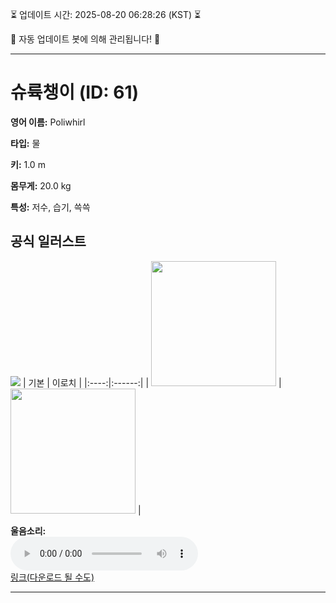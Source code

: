 
⏳ 업데이트 시간: 2025-08-20 06:28:26 (KST) ⏳

🤖 자동 업데이트 봇에 의해 관리됩니다! 🤖

---

# 슈륙챙이 (ID: 61)
**영어 이름:** Poliwhirl

**타입:** 물

**키:** 1.0 m

**몸무게:** 20.0 kg

**특성:** 저수, 습기, 쓱쓱

## 공식 일러스트
![](https://raw.githubusercontent.com/PokeAPI/sprites/master/sprites/pokemon/other/official-artwork/61.png)
| 기본 | 이로치 |
|:----:|:------:|
| <img src="http://play.pokemonshowdown.com/sprites/ani/poliwhirl.gif" width="200"> | <img src="http://play.pokemonshowdown.com/sprites/ani-shiny/poliwhirl.gif" width="200"> |

**울음소리:**<br><audio controls src="https://raw.githubusercontent.com/PokeAPI/cries/main/cries/pokemon/latest/61.ogg"></audio><br> [링크(다운로드 될 수도)](https://raw.githubusercontent.com/PokeAPI/cries/main/cries/pokemon/latest/61.ogg)


---
